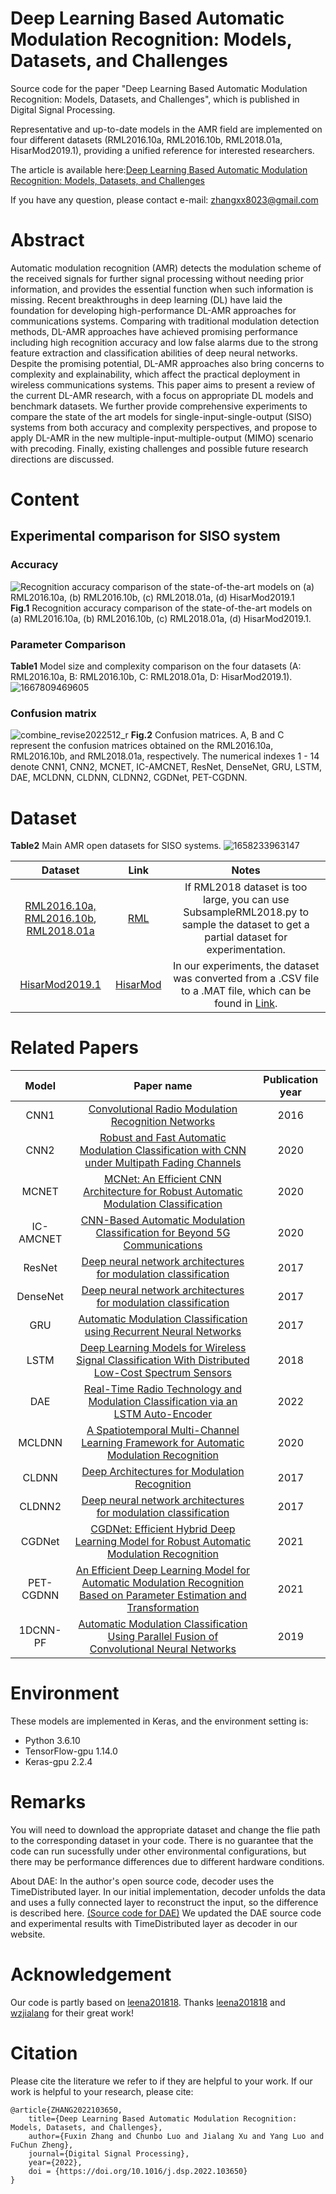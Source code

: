 # Deep Learning Based Automatic Modulation Recognition: Models, Datasets, and Challenges

Source code for the paper "Deep Learning Based Automatic Modulation Recognition: Models, Datasets, and Challenges",
which is published in Digital Signal Processing.

Representative and up-to-date models in the AMR field are implemented on four different datasets (RML2016.10a,
RML2016.10b, RML2018.01a, HisarMod2019.1), providing a unified reference for interested researchers.

The article is available
here:[Deep Learning Based Automatic Modulation Recognition: Models, Datasets, and Challenges](https://www.sciencedirect.com/science/article/pii/S1051200422002676?via%3Dihub)

If you have any question, please contact e-mail: zhangxx8023@gmail.com

# Abstract

Automatic modulation recognition (AMR) detects the modulation scheme of the received signals for further signal
processing without needing prior information, and provides the essential function when such information is missing.
Recent breakthroughs in deep learning (DL) have laid the foundation for developing high-performance DL-AMR approaches
for communications systems. Comparing with traditional modulation detection methods, DL-AMR approaches have achieved
promising performance including high recognition accuracy and low false alarms due to the strong feature extraction and
classification abilities of deep neural networks. Despite the
promising potential, DL-AMR approaches also bring concerns to complexity and explainability, which affect the practical
deployment in wireless communications systems. This paper aims
to present a review of the current DL-AMR research, with a focus on appropriate DL models and benchmark datasets. We
further provide comprehensive experiments to compare the state of
the art models for single-input-single-output (SISO) systems from both accuracy and complexity perspectives, and propose
to apply DL-AMR in the new multiple-input-multiple-output (MIMO)
scenario with precoding. Finally, existing challenges and possible future research directions are discussed.

# Content

## Experimental comparison for SISO system

### Accuracy

![Recognition accuracy comparison of the state-of-the-art models on (a) RML2016.10a, (b) RML2016.10b, (c) RML2018.01a, (d) HisarMod2019.1](https://user-images.githubusercontent.com/56213845/200261454-dda0332e-6134-49de-b89f-cf543f56bac9.png)
**Fig.1** Recognition accuracy comparison of the state-of-the-art models on (a) RML2016.10a, (b) RML2016.10b, (c)
RML2018.01a, (d) HisarMod2019.1.

### Parameter Comparison

**Table1** Model size and complexity comparison on the four datasets (A: RML2016.10a, B: RML2016.10b, C: RML2018.01a, D:
HisarMod2019.1).
![1667809469605](https://user-images.githubusercontent.com/56213845/200261347-2d5c9b07-ef30-4b48-a31b-881837ca57da.png)

### Confusion matrix

![combine_revise2022512_r](https://user-images.githubusercontent.com/56213845/200261599-1754b267-7d7d-4ea0-beb7-a06264053686.jpg)
**Fig.2** Confusion matrices. A, B and C represent the confusion matrices obtained on the RML2016.10a, RML2016.10b, and
RML2018.01a, respectively. The numerical indexes 1 - 14 denote CNN1, CNN2, MCNET, IC-AMCNET, ResNet, DenseNet, GRU,
LSTM, DAE, MCLDNN, CLDNN, CLDNN2, CGDNet, PET-CGDNN.

# Dataset

**Table2** Main AMR open datasets for SISO systems.
![1658233963147](https://user-images.githubusercontent.com/56213845/179750964-f49c2657-3348-48b2-86bc-dd3855b56378.png)

|                                                                           Dataset                                                                           |                       Link                       |                                                                                 Notes                                                                                  |
|:-----------------------------------------------------------------------------------------------------------------------------------------------------------:|:------------------------------------------------:|:----------------------------------------------------------------------------------------------------------------------------------------------------------------------:|
| [RML2016.10a, RML2016.10b](https://pubs.gnuradio.org/index.php/grcon/article/view/11), [RML2018.01a](https://ieeexplore.ieee.org/abstract/document/8267032) |            [RML](http://radioml.com)             |                  If RML2018 dataset is too large, you can use SubsampleRML2018.py to sample the dataset to get a partial dataset for experimentation.                  |
|                                           [HisarMod2019.1](https://ieeexplore.ieee.org/abstract/document/9128408)                                           | [HisarMod](http://dx.doi.org/10.21227/8k12-2g70) | In our experiments, the dataset was converted from a .CSV file to a .MAT file, which can be found in [Link](https://pan.baidu.com/s/1ChAMTrTnhgaIBmp9NmFG-Q?pwd=s54g). |

# Related Papers

|   Model   |                                                                                                                       Paper name                                                                                                                       | Publication year |
|:---------:|:------------------------------------------------------------------------------------------------------------------------------------------------------------------------------------------------------------------------------------------------------:|:----------------:|
|   CNN1    |                                                                 [Convolutional Radio Modulation Recognition Networks](https://link.springer.com/chapter/10.1007/978-3-319-44188-7_16)                                                                  |       2016       |
|   CNN2    |                                                 [Robust and Fast Automatic Modulation Classification with CNN under Multipath Fading Channels](https://ieeexplore.ieee.org/abstract/document/9128408)                                                  |       2020       |
|   MCNET   |                                                      [MCNet: An Efficient CNN Architecture for Robust Automatic Modulation Classification](https://ieeexplore.ieee.org/abstract/document/8963964)                                                      |       2020       |
| IC-AMCNET |                                                          [CNN-Based Automatic Modulation Classification for Beyond 5G Communications](https://ieeexplore.ieee.org/abstract/document/8977561)                                                           |       2020       |
|  ResNet   |                                                                [Deep neural network architectures for modulation classification](https://ieeexplore.ieee.org/abstract/document/8335483)                                                                |       2017       |
| DenseNet  |                                                                [Deep neural network architectures for modulation classification](https://ieeexplore.ieee.org/abstract/document/8335483)                                                                |       2017       |
|    GRU    |                                                              [Automatic Modulation Classification using Recurrent Neural Networks](https://ieeexplore.ieee.org/abstract/document/8322633)                                                              |       2017       |
|   LSTM    |                                              [Deep Learning Models for Wireless Signal Classification With Distributed Low-Cost Spectrum Sensors](https://ieeexplore.ieee.org/abstract/document/8357902)                                               |       2018       |
|    DAE    |                                                       [Real-Time Radio Technology and Modulation Classification via an LSTM Auto-Encoder](https://ieeexplore.ieee.org/abstract/document/9487492)                                                       |       2022       |
|  MCLDNN   |                                                    [A Spatiotemporal Multi-Channel Learning Framework for Automatic Modulation Recognition](https://ieeexplore.ieee.org/abstract/document/9106397)                                                     |       2020       |
|   CLDNN   |                                                                         [Deep Architectures for Modulation Recognition](https://ieeexplore.ieee.org/abstract/document/7920754)                                                                         |       2017       |
|  CLDNN2   |                                                                [Deep neural network architectures for modulation classification](https://ieeexplore.ieee.org/abstract/document/8335483)                                                                |       2017       |
|  CGDNet   |                                                   [CGDNet: Efficient Hybrid Deep Learning Model for Robust Automatic Modulation Recognition](https://ieeexplore.ieee.org/abstract/document/9349627)                                                    |       2021       |
| PET-CGDNN |                                    [An Efficient Deep Learning Model for Automatic Modulation Recognition Based on Parameter Estimation and Transformation](https://ieeexplore.ieee.org/abstract/document/9507514)                                     |       2021       |
| 1DCNN-PF  | [Automatic Modulation Classification Using Parallel Fusion of Convolutional Neural Networks](https://scholar.google.com/scholar?hl=en&as_sdt=0%2C5&q=Automatic+Modulation+Classification+Using+Parallel+Fusion+of+Convolutional+Neural+Networks&btnG=) |       2019       |

# Environment

These models are implemented in Keras, and the environment setting is:

* Python 3.6.10
* TensorFlow-gpu 1.14.0
* Keras-gpu 2.2.4

# Remarks

You will need to download the appropriate dataset and change the flie path to the corresponding dataset in your code.
There is no guarantee that the code can run sucessfully under other environmental configurations, but there may be
performance differences due to different hardware conditions.

About DAE: In the author's open source code, decoder uses the TimeDistributed layer. In our initial implementation,
decoder unfolds the data and uses a fully connected layer to reconstruct the input, so the difference is described
here. [(Source code for DAE)](https://github.com/WuLoli/LSTMDAE)  We updated the DAE source code and experimental
results with TimeDistributed layer as decoder in our website.

# Acknowledgement

Our code is partly based on [leena201818](https://github.com/leena201818).
Thanks [leena201818](https://github.com/leena201818) and [wzjialang](https://github.com/wzjialang/MCLDNN#introduction)
for their great work!

# Citation

Please cite the literature we refer to if they are helpful to your work.
If our work is helpful to your research, please cite:

    @article{ZHANG2022103650,
        title={Deep Learning Based Automatic Modulation Recognition: Models, Datasets, and Challenges},
        author={Fuxin Zhang and Chunbo Luo and Jialang Xu and Yang Luo and FuChun Zheng},
        journal={Digital Signal Processing},
        year={2022},
        doi = {https://doi.org/10.1016/j.dsp.2022.103650}
    }
